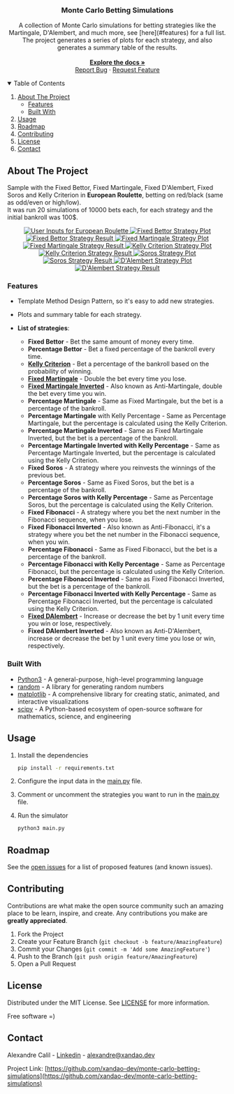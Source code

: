 <br />
<p align="center">
  <h3 align="center">Monte Carlo Betting Simulations </h3>

  <p align="center">
    A collection of Monte Carlo simulations for betting strategies like the Martingale, D'Alembert, and much more, see [here](#features) for a full list. The project generates a series of plots for each strategy, and also generates a summary table of the results.
    <br />
    <br />
    <a href="https://github.com/xandao-dev/monte-carlo-betting-simulations"><strong>Explore the docs »</strong></a>
    <br />
    <a href="https://github.com/xandao-dev/monte-carlo-betting-simulations/issue">Report Bug</a>
    ·
    <a href="https://github.com/xandao-dev/monte-carlo-betting-simulations/issues">Request Feature</a>
  </p>
</p>

<!-- TABLE OF CONTENTS -->
<details open="open">
  <summary>Table of Contents</summary>
  <ol>
    <li>
      <a href="#about-the-project">About The Project</a>
      <ul>
        <li><a href="#features">Features</a></li>
        <li><a href="#built-with">Built With</a></li>
      </ul>
    </li>
    <li><a href="#usage">Usage</a></li>
    <li><a href="#roadmap">Roadmap</a></li>
    <li><a href="#contributing">Contributing</a></li>
    <li><a href="#license">License</a></li>
    <li><a href="#contact">Contact</a></li>
  </ol>
</details>


<!-- ABOUT THE PROJECT -->
## About The Project

  Sample with the Fixed Bettor, Fixed Martingale, Fixed D'Alembert, Fixed Soros and Kelly Criterion in <b>European Roulette</b>, betting on red/black (same as odd/even or high/low).
  <br>
  It was run 20 simulations of 10000 bets each, for each strategy and the initial bankroll was 100$.
<div align="center">
  <a href="https://github.com/xandao-dev/monte-carlo-betting-simulations">
    <img src="assets/user-inputs-european-roulette.png" alt="User Inputs for European Roulette">
    <img src="assets/fixed-bettor.png" alt="Fixed Bettor Strategy Plot">
    <img src="assets/fixed-bettor-result.png" alt="Fixed Bettor Strategy Result">
    <img src="assets/fixed-martingale.png" alt="Fixed Martingale Strategy Plot">
    <img src="assets/martingale-result.png" alt="Fixed Martingale Strategy Result">
    <img src="assets/kelly-criterion.png" alt="Kelly Criterion Strategy Plot">
    <img src="assets/kelly-criterion-result.png" alt="Kelly Criterion Strategy Result">
    <img src="assets/fixed-soros.png" alt="Soros Strategy Plot">
    <img src="assets/soros-result.png" alt="Soros Strategy Result">
    <img src="assets/fixed-dalembert.png" alt="D'Alembert Strategy Plot">
    <img src="assets/dalembert-results.png" alt="D'Alembert Strategy Result">
  </a>
</div>

### Features

* Template Method Design Pattern, so it's easy to add new strategies.
* Plots and summary table for each strategy.
* **List of strategies**:

  * **Fixed Bettor** - Bet the same amount of money every time.
  * **Percentage Bettor** - Bet a fixed percentage of the bankroll every time.
  * **[Kelly Criterion](https://en.wikipedia.org/wiki/Kelly_criterion)** - Bet a percentage of the bankroll based on the probability of winning.
  * **[Fixed Martingale](https://pt.wikipedia.org/wiki/Martingale)** - Double the bet every time you lose.
  * **[Fixed Martingale Inverted](https://en.wikipedia.org/wiki/Martingale_(betting_system)#Anti-martingale)** - Also known as Anti-Martingale, double the bet every time you win.
  * **Percentage Martingale** - Same as Fixed Martingale, but the bet is a percentage of the bankroll.
  * **Percentage Martingale** with Kelly Percentage - Same as Percentage Martingale, but the percentage is calculated using the Kelly Criterion.
  * **Percentage Martingale Inverted** - Same as Fixed Martingale Inverted, but the bet is a percentage of the bankroll.
  * **Percentage Martingale Inverted with Kelly Percentage** - Same as Percentage Martingale Inverted, but the percentage is calculated using the Kelly Criterion.
  * **Fixed Soros** - A strategy where you reinvests the winnings of the previous bet.
  * **Percentage Soros** - Same as Fixed Soros, but the bet is a percentage of the bankroll.
  * **Percentage Soros with Kelly Percentage** - Same as Percentage Soros, but the percentage is calculated using the Kelly Criterion.
  * **Fixed Fibonacci** - A strategy where you bet the next number in the Fibonacci sequence, when you lose.
  * **Fixed Fibonacci Inverted** - Also known as Anti-Fibonacci, it's a strategy where you bet the net number in the Fibonacci sequence, when you win.
  * **Percentage Fibonacci** - Same as Fixed Fibonacci, but the bet is a percentage of the bankroll.
  * **Percentage Fibonacci with Kelly Percentage** - Same as Percentage Fibonacci, but the percentage is calculated using the Kelly Criterion.
  * **Percentage Fibonacci Inverted** - Same as Fixed Fibonacci Inverted, but the bet is a percentage of the bankroll.
  * **Percentage Fibonacci Inverted with Kelly Percentage** - Same as Percentage Fibonacci Inverted, but the percentage is calculated using the Kelly Criterion.
  * **[Fixed DAlembert](https://en.wikipedia.org/wiki/D%27Alembert_system)** - Increase or decrease the bet by 1 unit every time you win or lose, respectively.
  * **Fixed DAlembert Inverted** - Also known as Anti-D'Alembert, increase or decrease the bet by 1 unit every time you lose or win, respectively.


### Built With

* [Python3](https://www.python.org/) - A general-purpose, high-level programming language
* [random](https://docs.python.org/3/library/random.html) - A library for generating random numbers
* [matplotlib](https://matplotlib.org/) - A comprehensive library for creating static, animated, and interactive visualizations
* [scipy](https://www.scipy.org/) - A Python-based ecosystem of open-source software for mathematics, science, and engineering

<!-- USAGE EXAMPLES -->
## Usage

1. Install the dependencies

    ```sh
    pip install -r requirements.txt
    ```
2. Configure the input data in the [main.py](./main.py) file.

3. Comment or uncomment the strategies you want to run in the [main.py](./main.py) file.

3. Run the simulator

    ```sh
    python3 main.py
    ```


<!-- ROADMAP -->
## Roadmap

See the [open issues](https://github.com/xandao-dev/monte-carlo-betting-simulations/issues) for a list of proposed features (and known issues).



<!-- CONTRIBUTING -->
## Contributing

Contributions are what make the open source community such an amazing place to be learn, inspire, and create. Any contributions you make are **greatly appreciated**.

1. Fork the Project
2. Create your Feature Branch (`git checkout -b feature/AmazingFeature`)
3. Commit your Changes (`git commit -m 'Add some AmazingFeature'`)
4. Push to the Branch (`git push origin feature/AmazingFeature`)
5. Open a Pull Request

<!-- LICENSE -->
## License

Distributed under the MIT License. See [LICENSE](./LICENSE.md) for more information.

Free software =)


<!-- CONTACT -->
## Contact

Alexandre Calil - [Linkedin](https://www.linkedin.com/in/xandao-dev/) - [alexandre@xandao.dev](mailto:alexandre@xandao.dev)

Project Link: [https://github.com/xandao-dev/monte-carlo-betting-simulations](https://github.com/xandao-dev/monte-carlo-betting-simulations)
